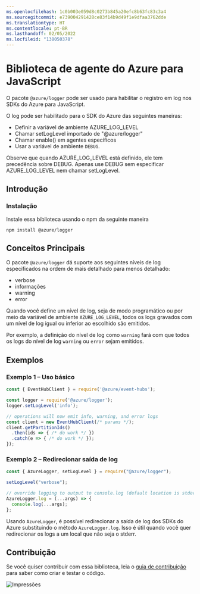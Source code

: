 ```yaml
---
ms.openlocfilehash: 1c0b003e059d8c0273b845a20efc8b63fc83c3a4
ms.sourcegitcommit: e739004291428ce83f14b9d49f1e9dfaa3762dde
ms.translationtype: HT
ms.contentlocale: pt-BR
ms.lasthandoff: 02/05/2022
ms.locfileid: "138050378"
---
```

# <a name="azure-logger-library-for-javascript"></a>Biblioteca de agente do Azure para JavaScript

O pacote `@azure/logger` pode ser usado para habilitar o registro em log nos SDKs do Azure para JavaScript.

O log pode ser habilitado para o SDK do Azure das seguintes maneiras:

- Definir a variável de ambiente AZURE_LOG_LEVEL
- Chamar setLogLevel importado de "@azure/logger"
- Chamar enable() em agentes específicos
- Usar a variável de ambiente `DEBUG`.

Observe que quando AZURE_LOG_LEVEL está definido, ele tem precedência sobre DEBUG. Apenas use DEBUG sem especificar AZURE_LOG_LEVEL nem chamar setLogLevel.

## <a name="getting-started"></a>Introdução

### <a name="installation"></a>Instalação

Instale essa biblioteca usando o npm da seguinte maneira

```
npm install @azure/logger
```

## <a name="key-concepts"></a>Conceitos Principais

O pacote `@azure/logger` dá suporte aos seguintes níveis de log especificados na ordem de mais detalhado para menos detalhado:

- verbose
- informações
- warning
- error

Quando você define um nível de log, seja de modo programático ou por meio da variável de ambiente `AZURE_LOG_LEVEL`, todos os logs gravados com um nível de log igual ou inferior ao escolhido são emitidos.

Por exemplo, a definição do nível de log como `warning` fará com que todos os logs do nível de log `warning` ou `error` sejam emitidos.

## <a name="examples"></a>Exemplos

### <a name="example-1---basic-usage"></a>Exemplo 1 – Uso básico

```js
const { EventHubClient } = require('@azure/event-hubs');

const logger = require('@azure/logger');
logger.setLogLevel('info');

// operations will now emit info, warning, and error logs
const client = new EventHubClient(/* params */);
client.getPartitionIds()
  .then(ids => { /* do work */ })
  .catch(e => { /* do work */ });
});
```

### <a name="example-2---redirect-log-output"></a>Exemplo 2 – Redirecionar saída de log

```js
const { AzureLogger, setLogLevel } = require("@azure/logger");

setLogLevel("verbose");

// override logging to output to console.log (default location is stderr)
AzureLogger.log = (...args) => {
  console.log(...args);
};
```

Usando `AzureLogger`, é possível redirecionar a saída de log dos SDKs do Azure substituindo o método `AzureLogger.log`. Isso é útil quando você quer redirecionar os logs a um local que não seja o stderr.

## <a name="contributing"></a>Contribuição

Se você quiser contribuir com essa biblioteca, leia o [guia de contribuição](https://github.com/Azure/azure-sdk-for-js/blob/master/CONTRIBUTING.md) para saber como criar e testar o código.

![Impressões](https://azure-sdk-impressions.azurewebsites.net/api/impressions/azure-sdk-for-js%2Fsdk%2Fcore%2Flogger%2FREADME.png)
